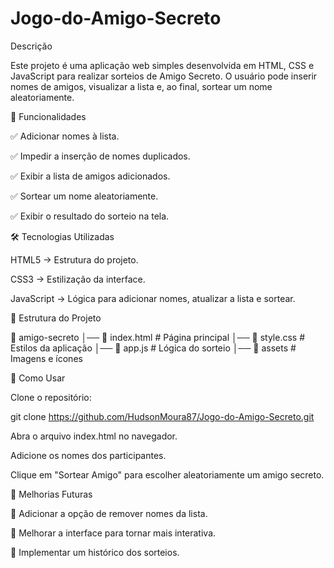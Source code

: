 # Jogo-do-Amigo-Secreto

Descrição

Este projeto é uma aplicação web simples desenvolvida em HTML, CSS e JavaScript para realizar sorteios de Amigo Secreto. O usuário pode inserir nomes de amigos, visualizar a lista e, ao final, sortear um nome aleatoriamente.

🚀 Funcionalidades

✅ Adicionar nomes à lista.

✅ Impedir a inserção de nomes duplicados.

✅ Exibir a lista de amigos adicionados.

✅ Sortear um nome aleatoriamente.

✅ Exibir o resultado do sorteio na tela.

🛠️ Tecnologias Utilizadas

HTML5 → Estrutura do projeto.

CSS3 → Estilização da interface.

JavaScript → Lógica para adicionar nomes, atualizar a lista e sortear.

📂 Estrutura do Projeto

📁 amigo-secreto
│── 📄 index.html      # Página principal
│── 📄 style.css       # Estilos da aplicação
│── 📄 app.js          # Lógica do sorteio
│── 📁 assets         # Imagens e ícones

📖 Como Usar

Clone o repositório:

git clone https://github.com/HudsonMoura87/Jogo-do-Amigo-Secreto.git

Abra o arquivo index.html no navegador.

Adicione os nomes dos participantes.

Clique em "Sortear Amigo" para escolher aleatoriamente um amigo secreto.

🔧 Melhorias Futuras

🔹 Adicionar a opção de remover nomes da lista.

🔹 Melhorar a interface para tornar mais interativa.

🔹 Implementar um histórico dos sorteios.
